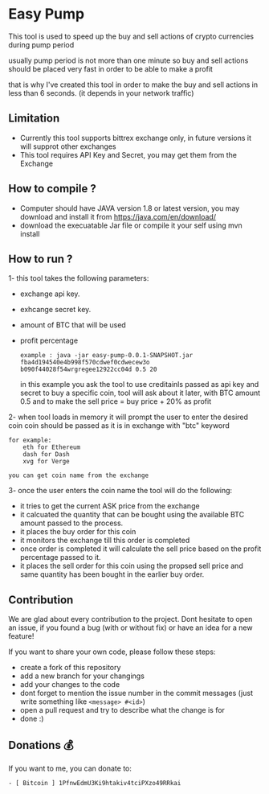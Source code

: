 # Easy Pump

This tool is used to speed up the buy and sell actions of crypto currencies during pump period

usually pump period is not more than one minute so buy and sell actions should be placed very fast in order to be able to make a profit

that is why I've created this tool in order to make the buy and sell actions in less than 6 seconds. (it depends in your network traffic)

## Limitation
- Currently this tool supports bittrex exchange only, in future versions it will supprot other exchanges
- This tool requires API Key and Secret, you may get them from the Exchange

## How to compile ?
- Computer should have JAVA version 1.8 or latest version, you may download and install it from https://java.com/en/download/
- download the execuatable Jar file or compile it your self using mvn install

## How to run ?

1- this tool takes the following parameters:
- exchange api key.
- exhcange secret key.
- amount of BTC that will be used
- profit percentage

	```
	example : java -jar easy-pump-0.0.1-SNAPSHOT.jar fba4d194540e4b998f570cdwef0cdwecew3o b090f44028f54wrgregee12922cc04d 0.5 20
	```
	
	in this example you ask the tool to use creditainls passed as api key and secret to buy a specific coin, tool will ask about it later, with BTC amount 0.5 and to make the sell price = buy price + 20% as profit
	
2- when tool loads in memory it will prompt the user to enter the desired coin
	coin should be passed as it is in exchange with "btc" keyword

	for example:
		eth for Ethereum
		dash for Dash
		xvg for Verge 
	
	you can get coin name from the exchange


3- once the user enters the coin name the tool will do the following:
- it tries to get the current ASK price from the exchange
- it calcuated the quantity that can be bought using the available BTC amount passed to the process.
- it places the buy order for this coin
- it monitors the exchange till this order is completed
- once order is completed it will calculate the sell price based on the profit percentage passed to it.
- it places the sell order for this coin using the propsed sell price and same quantity has been bought in the earlier buy order.
	


## Contribution

We are glad about every contribution to the project. Dont hesitate to open an issue, if you found a bug (with or without fix) or have an idea for a new feature!

If you want to share your own code, please follow these steps:
- create a fork of this repository
- add a new branch for your changings
- add your changes to the code
- dont forget to mention the issue number in the commit messages (just write something like ```<message> #<id>```)
- open a pull request and try to describe what the change is for
- done :)

## Donations :moneybag:

If you want to me, you can donate to:

```
- [ Bitcoin ] 1PfnwEdmU3Ki9htakiv4tciPXzo49RRkai
```

